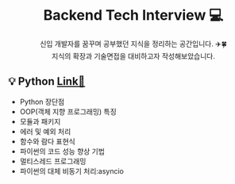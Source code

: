 
<div align="center"> <h1> Backend Tech Interview 💻</div>
<div align="center"> 신입 개발자를 꿈꾸며 공부했던 지식을 정리하는 공간입니다. ✈️🍀 
  <br>
  지식의 확장과 기술면접을 대비하고자 작성해보았습니다. 
  <br>
</div>



## :bulb: Python  [Link📄](https://github.com/dlwnsgur9242/Python_Backend_Interview/blob/main/%EC%9E%90%EA%B2%A9%EC%9A%94%EA%B1%B4/Python%EA%B0%9C%EB%85%90.txt)
+ Python 장단점
+ OOP(객체 지향 프로그래밍) 특징
+ 모듈과 패키지
+ 에러 및 예외 처리
+ 함수와 람다 표현식
+ 파이썬의 코드 성능 향상 기법
+ 멀티스레드 프로그래밍
+ 파이썬의 대체 비동기 처리:asyncio

<br>

